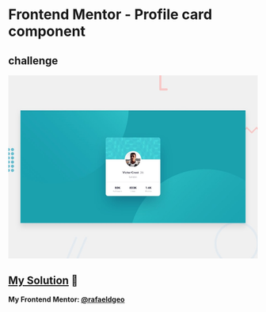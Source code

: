 # Frontend Mentor - Profile card component
## challenge

![Design preview for the Profile card component coding challenge](./design/desktop-preview.jpg)

## [My Solution](https://profile-card-component-main.rfldiasapp.repl.co/) 🚀

**My Frontend Mentor: [@rafaeldgeo](https://www.frontendmentor.io/profile/rafaeldgeo)**
